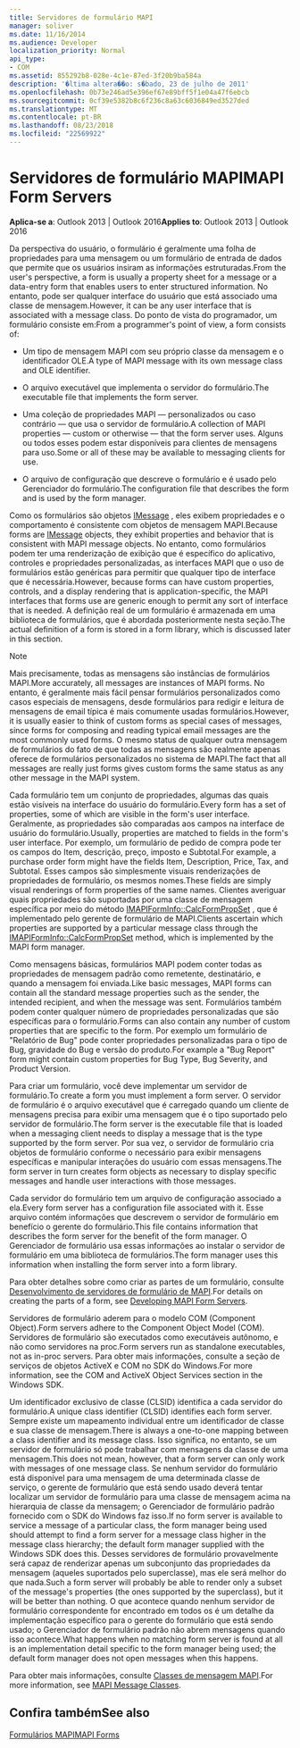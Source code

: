 ```yaml
---
title: Servidores de formulário MAPI
manager: soliver
ms.date: 11/16/2014
ms.audience: Developer
localization_priority: Normal
api_type:
- COM
ms.assetid: 855292b8-028e-4c1e-87ed-3f20b9ba584a
description: '�ltima altera��o: s�bado, 23 de julho de 2011'
ms.openlocfilehash: 0b73e246ad5e396ef67e89bff5f1e04a47f6ebcb
ms.sourcegitcommit: 0cf39e5382b8c6f236c8a63c6036849ed3527ded
ms.translationtype: MT
ms.contentlocale: pt-BR
ms.lasthandoff: 08/23/2018
ms.locfileid: "22569922"
---
```

# <a name="mapi-form-servers"></a><span data-ttu-id="6bf8a-103">Servidores de formulário MAPI</span><span class="sxs-lookup"><span data-stu-id="6bf8a-103">MAPI Form Servers</span></span>

  
  
<span data-ttu-id="6bf8a-104">**Aplica-se a**: Outlook 2013 | Outlook 2016</span><span class="sxs-lookup"><span data-stu-id="6bf8a-104">**Applies to**: Outlook 2013 | Outlook 2016</span></span> 
  
<span data-ttu-id="6bf8a-105">Da perspectiva do usuário, o formulário é geralmente uma folha de propriedades para uma mensagem ou um formulário de entrada de dados que permite que os usuários insiram as informações estruturadas.</span><span class="sxs-lookup"><span data-stu-id="6bf8a-105">From the user's perspective, a form is usually a property sheet for a message or a data-entry form that enables users to enter structured information.</span></span> <span data-ttu-id="6bf8a-106">No entanto, pode ser qualquer interface do usuário que está associado uma classe de mensagem.</span><span class="sxs-lookup"><span data-stu-id="6bf8a-106">However, it can be any user interface that is associated with a message class.</span></span> <span data-ttu-id="6bf8a-107">Do ponto de vista do programador, um formulário consiste em:</span><span class="sxs-lookup"><span data-stu-id="6bf8a-107">From a programmer's point of view, a form consists of:</span></span>
  
- <span data-ttu-id="6bf8a-108">Um tipo de mensagem MAPI com seu próprio classe da mensagem e o identificador OLE.</span><span class="sxs-lookup"><span data-stu-id="6bf8a-108">A type of MAPI message with its own message class and OLE identifier.</span></span>
    
- <span data-ttu-id="6bf8a-109">O arquivo executável que implementa o servidor do formulário.</span><span class="sxs-lookup"><span data-stu-id="6bf8a-109">The executable file that implements the form server.</span></span>
    
- <span data-ttu-id="6bf8a-110">Uma coleção de propriedades MAPI — personalizados ou caso contrário — que usa o servidor de formulário.</span><span class="sxs-lookup"><span data-stu-id="6bf8a-110">A collection of MAPI properties — custom or otherwise — that the form server uses.</span></span> <span data-ttu-id="6bf8a-111">Alguns ou todos esses podem estar disponíveis para clientes de mensagens para uso.</span><span class="sxs-lookup"><span data-stu-id="6bf8a-111">Some or all of these may be available to messaging clients for use.</span></span>
    
- <span data-ttu-id="6bf8a-112">O arquivo de configuração que descreve o formulário e é usado pelo Gerenciador do formulário.</span><span class="sxs-lookup"><span data-stu-id="6bf8a-112">The configuration file that describes the form and is used by the form manager.</span></span>
    
<span data-ttu-id="6bf8a-113">Como os formulários são objetos [IMessage](imessageimapiprop.md) , eles exibem propriedades e o comportamento é consistente com objetos de mensagem MAPI.</span><span class="sxs-lookup"><span data-stu-id="6bf8a-113">Because forms are [IMessage](imessageimapiprop.md) objects, they exhibit properties and behavior that is consistent with MAPI message objects.</span></span> <span data-ttu-id="6bf8a-114">No entanto, como formulários podem ter uma renderização de exibição que é específico do aplicativo, controles e propriedades personalizadas, as interfaces MAPI que o uso de formulários estão genéricas para permitir que qualquer tipo de interface que é necessária.</span><span class="sxs-lookup"><span data-stu-id="6bf8a-114">However, because forms can have custom properties, controls, and a display rendering that is application-specific, the MAPI interfaces that forms use are generic enough to permit any sort of interface that is needed.</span></span> <span data-ttu-id="6bf8a-115">A definição real de um formulário é armazenada em uma biblioteca de formulários, que é abordada posteriormente nesta seção.</span><span class="sxs-lookup"><span data-stu-id="6bf8a-115">The actual definition of a form is stored in a form library, which is discussed later in this section.</span></span> 
  
> [!NOTE]
> <span data-ttu-id="6bf8a-116">Mais precisamente, todas as mensagens são instâncias de formulários MAPI.</span><span class="sxs-lookup"><span data-stu-id="6bf8a-116">More accurately, all messages are instances of MAPI forms.</span></span> <span data-ttu-id="6bf8a-117">No entanto, é geralmente mais fácil pensar formulários personalizados como casos especiais de mensagens, desde formulários para redigir e leitura de mensagens de email típica é mais comumente usadas formulários.</span><span class="sxs-lookup"><span data-stu-id="6bf8a-117">However, it is usually easier to think of custom forms as special cases of messages, since forms for composing and reading typical email messages are the most commonly used forms.</span></span> <span data-ttu-id="6bf8a-118">O mesmo status de qualquer outra mensagem de formulários do fato de que todas as mensagens são realmente apenas oferece de formulários personalizados no sistema de MAPI.</span><span class="sxs-lookup"><span data-stu-id="6bf8a-118">The fact that all messages are really just forms gives custom forms the same status as any other message in the MAPI system.</span></span> 
  
<span data-ttu-id="6bf8a-119">Cada formulário tem um conjunto de propriedades, algumas das quais estão visíveis na interface do usuário do formulário.</span><span class="sxs-lookup"><span data-stu-id="6bf8a-119">Every form has a set of properties, some of which are visible in the form's user interface.</span></span> <span data-ttu-id="6bf8a-120">Geralmente, as propriedades são comparadas aos campos na interface de usuário do formulário.</span><span class="sxs-lookup"><span data-stu-id="6bf8a-120">Usually, properties are matched to fields in the form's user interface.</span></span> <span data-ttu-id="6bf8a-121">Por exemplo, um formulário de pedido de compra pode ter os campos do Item, descrição, preço, imposto e Subtotal.</span><span class="sxs-lookup"><span data-stu-id="6bf8a-121">For example, a purchase order form might have the fields Item, Description, Price, Tax, and Subtotal.</span></span> <span data-ttu-id="6bf8a-122">Esses campos são simplesmente visuais renderizações de propriedades de formulário, os mesmos nomes.</span><span class="sxs-lookup"><span data-stu-id="6bf8a-122">These fields are simply visual renderings of form properties of the same names.</span></span> <span data-ttu-id="6bf8a-123">Clientes averiguar quais propriedades são suportadas por uma classe de mensagem específica por meio do método [IMAPIFormInfo::CalcFormPropSet](imapiforminfo-calcformpropset.md) , que é implementado pelo gerente de formulário de MAPI.</span><span class="sxs-lookup"><span data-stu-id="6bf8a-123">Clients ascertain which properties are supported by a particular message class through the [IMAPIFormInfo::CalcFormPropSet](imapiforminfo-calcformpropset.md) method, which is implemented by the MAPI form manager.</span></span> 
  
<span data-ttu-id="6bf8a-124">Como mensagens básicas, formulários MAPI podem conter todas as propriedades de mensagem padrão como remetente, destinatário, e quando a mensagem foi enviada.</span><span class="sxs-lookup"><span data-stu-id="6bf8a-124">Like basic messages, MAPI forms can contain all the standard message properties such as the sender, the intended recipient, and when the message was sent.</span></span> <span data-ttu-id="6bf8a-125">Formulários também podem conter qualquer número de propriedades personalizadas que são específicas para o formulário.</span><span class="sxs-lookup"><span data-stu-id="6bf8a-125">Forms can also contain any number of custom properties that are specific to the form.</span></span> <span data-ttu-id="6bf8a-126">Por exemplo um formulário de "Relatório de Bug" pode conter propriedades personalizadas para o tipo de Bug, gravidade do Bug e versão do produto.</span><span class="sxs-lookup"><span data-stu-id="6bf8a-126">For example a "Bug Report" form might contain custom properties for Bug Type, Bug Severity, and Product Version.</span></span>
  
<span data-ttu-id="6bf8a-127">Para criar um formulário, você deve implementar um servidor de formulário.</span><span class="sxs-lookup"><span data-stu-id="6bf8a-127">To create a form you must implement a form server.</span></span> <span data-ttu-id="6bf8a-128">O servidor de formulário é o arquivo executável que é carregado quando um cliente de mensagens precisa para exibir uma mensagem que é o tipo suportado pelo servidor de formulário.</span><span class="sxs-lookup"><span data-stu-id="6bf8a-128">The form server is the executable file that is loaded when a messaging client needs to display a message that is the type supported by the form server.</span></span> <span data-ttu-id="6bf8a-129">Por sua vez, o servidor de formulário cria objetos de formulário conforme o necessário para exibir mensagens específicas e manipular interações do usuário com essas mensagens.</span><span class="sxs-lookup"><span data-stu-id="6bf8a-129">The form server in turn creates form objects as necessary to display specific messages and handle user interactions with those messages.</span></span>
  
<span data-ttu-id="6bf8a-130">Cada servidor do formulário tem um arquivo de configuração associado a ela.</span><span class="sxs-lookup"><span data-stu-id="6bf8a-130">Every form server has a configuration file associated with it.</span></span> <span data-ttu-id="6bf8a-131">Esse arquivo contém informações que descrevem o servidor de formulário em benefício o gerente do formulário.</span><span class="sxs-lookup"><span data-stu-id="6bf8a-131">This file contains information that describes the form server for the benefit of the form manager.</span></span> <span data-ttu-id="6bf8a-132">O Gerenciador de formulário usa essas informações ao instalar o servidor de formulário em uma biblioteca de formulários.</span><span class="sxs-lookup"><span data-stu-id="6bf8a-132">The form manager uses this information when installing the form server into a form library.</span></span>
  
<span data-ttu-id="6bf8a-133">Para obter detalhes sobre como criar as partes de um formulário, consulte [Desenvolvimento de servidores de formulário de MAPI](developing-mapi-form-servers.md).</span><span class="sxs-lookup"><span data-stu-id="6bf8a-133">For details on creating the parts of a form, see [Developing MAPI Form Servers](developing-mapi-form-servers.md).</span></span>
  
<span data-ttu-id="6bf8a-134">Servidores de formulário aderem para o modelo COM (Component Object).</span><span class="sxs-lookup"><span data-stu-id="6bf8a-134">Form servers adhere to the Component Object Model (COM).</span></span> <span data-ttu-id="6bf8a-135">Servidores de formulário são executados como executáveis autônomo, e não como servidores na proc.</span><span class="sxs-lookup"><span data-stu-id="6bf8a-135">Form servers run as standalone executables, not as in-proc servers.</span></span> <span data-ttu-id="6bf8a-136">Para obter mais informações, consulte a seção de serviços de objetos ActiveX e COM no SDK do Windows.</span><span class="sxs-lookup"><span data-stu-id="6bf8a-136">For more information, see the COM and ActiveX Object Services section in the Windows SDK.</span></span>
  
<span data-ttu-id="6bf8a-137">Um identificador exclusivo de classe (CLSID) identifica a cada servidor do formulário.</span><span class="sxs-lookup"><span data-stu-id="6bf8a-137">A unique class identifier (CLSID) identifies each form server.</span></span> <span data-ttu-id="6bf8a-138">Sempre existe um mapeamento individual entre um identificador de classe e sua classe de mensagem.</span><span class="sxs-lookup"><span data-stu-id="6bf8a-138">There is always a one-to-one mapping between a class identifier and its message class.</span></span> <span data-ttu-id="6bf8a-139">Isso significa, no entanto, se um servidor de formulário só pode trabalhar com mensagens da classe de uma mensagem.</span><span class="sxs-lookup"><span data-stu-id="6bf8a-139">This does not mean, however, that a form server can only work with messages of one message class.</span></span> <span data-ttu-id="6bf8a-140">Se nenhum servidor do formulário está disponível para uma mensagem de uma determinada classe de serviço, o gerente de formulário que está sendo usado deverá tentar localizar um servidor de formulário para uma classe de mensagem acima na hierarquia de classe da mensagem; o Gerenciador de formulário padrão fornecido com o SDK do Windows faz isso.</span><span class="sxs-lookup"><span data-stu-id="6bf8a-140">If no form server is available to service a message of a particular class, the form manager being used should attempt to find a form server for a message class higher in the message class hierarchy; the default form manager supplied with the Windows SDK does this.</span></span> <span data-ttu-id="6bf8a-141">Desses servidores de formulário provavelmente será capaz de renderizar apenas um subconjunto das propriedades da mensagem (aqueles suportados pelo superclasse), mas ele será melhor do que nada.</span><span class="sxs-lookup"><span data-stu-id="6bf8a-141">Such a form server will probably be able to render only a subset of the message's properties (the ones supported by the superclass), but it will be better than nothing.</span></span> <span data-ttu-id="6bf8a-142">O que acontece quando nenhum servidor de formulário correspondente for encontrado em todos os é um detalhe da implementação específico para o gerente do formulário que está sendo usado; o Gerenciador de formulário padrão não abrem mensagens quando isso acontece.</span><span class="sxs-lookup"><span data-stu-id="6bf8a-142">What happens when no matching form server is found at all is an implementation detail specific to the form manager being used; the default form manager does not open messages when this happens.</span></span>
  
<span data-ttu-id="6bf8a-143">Para obter mais informações, consulte [Classes de mensagem MAPI](mapi-message-classes.md).</span><span class="sxs-lookup"><span data-stu-id="6bf8a-143">For more information, see [MAPI Message Classes](mapi-message-classes.md).</span></span>
  
## <a name="see-also"></a><span data-ttu-id="6bf8a-144">Confira também</span><span class="sxs-lookup"><span data-stu-id="6bf8a-144">See also</span></span>



[<span data-ttu-id="6bf8a-145">Formulários MAPI</span><span class="sxs-lookup"><span data-stu-id="6bf8a-145">MAPI Forms</span></span>](mapi-forms.md)

